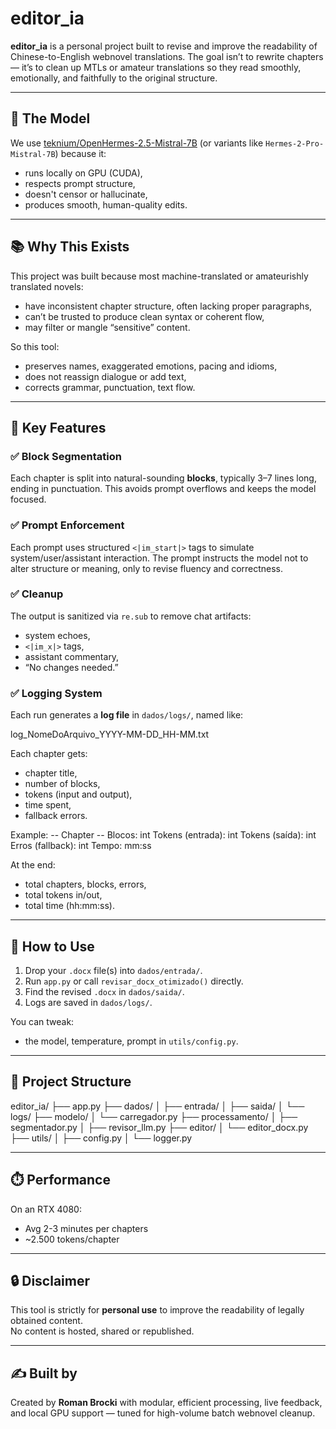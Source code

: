 # editor_ia

**editor_ia** is a personal project built to revise and improve the readability of Chinese-to-English webnovel translations. The goal isn’t to rewrite chapters — it’s to clean up MTLs or amateur translations so they read smoothly, emotionally, and faithfully to the original structure.

---

## 🧠 The Model

We use [teknium/OpenHermes-2.5-Mistral-7B](https://huggingface.co/teknium/OpenHermes-2.5-Mistral-7B) (or variants like `Hermes-2-Pro-Mistral-7B`) because it:
- runs locally on GPU (CUDA),
- respects prompt structure,
- doesn't censor or hallucinate,
- produces smooth, human-quality edits.

---

## 📚 Why This Exists

This project was built because most machine-translated or amateurishly translated novels:
- have inconsistent chapter structure, often lacking proper paragraphs,
- can’t be trusted to produce clean syntax or coherent flow,
- may filter or mangle “sensitive” content.


So this tool:
- preserves names, exaggerated emotions, pacing and idioms,
- does not reassign dialogue or add text,
- corrects grammar, punctuation, text flow.

---

## 🔨 Key Features

### ✅ Block Segmentation
Each chapter is split into natural-sounding **blocks**, typically 3–7 lines long, ending in punctuation. This avoids prompt overflows and keeps the model focused.

### ✅ Prompt Enforcement
Each prompt uses structured `<|im_start|>` tags to simulate system/user/assistant interaction. The prompt instructs the model not to alter structure or meaning, only to revise fluency and correctness.

### ✅ Cleanup
The output is sanitized via `re.sub` to remove chat artifacts:
- system echoes,
- `<|im_x|>` tags,
- assistant commentary,
- “No changes needed.”

### ✅ Logging System
Each run generates a **log file** in `dados/logs/`, named like:

log_NomeDoArquivo_YYYY-MM-DD_HH-MM.txt

Each chapter gets:
- chapter title,
- number of blocks,
- tokens (input and output),
- time spent,
- fallback errors.

Example:
-- Chapter --
Blocos: int
Tokens (entrada): int
Tokens (saída): int
Erros (fallback): int
Tempo: mm:ss

At the end:
- total chapters, blocks, errors,
- total tokens in/out,
- total time (hh:mm:ss).

---

## 🚀 How to Use

1. Drop your `.docx` file(s) into `dados/entrada/`.
2. Run `app.py` or call `revisar_docx_otimizado()` directly.
3. Find the revised `.docx` in `dados/saida/`.
4. Logs are saved in `dados/logs/`.

You can tweak:
- the model, temperature, prompt in `utils/config.py`.

---

## 📁 Project Structure

editor_ia/
├── app.py
├── dados/
│ ├── entrada/
│ ├── saida/
│ └── logs/
├── modelo/
│ └── carregador.py
├── processamento/
│ ├── segmentador.py
│ ├── revisor_llm.py
├── editor/
│ └── editor_docx.py
├── utils/
│ ├── config.py
│ └── logger.py

---

## ⏱️ Performance

On an RTX 4080:
- Avg 2-3 minutes per chapters
- ~2.500 tokens/chapter

---

## 🔒 Disclaimer

This tool is strictly for **personal use** to improve the readability of legally obtained content.  
No content is hosted, shared or republished.

---

## ✍️ Built by

Created by **Roman Brocki** with modular, efficient processing, live feedback, and local GPU support — tuned for high-volume batch webnovel cleanup.

